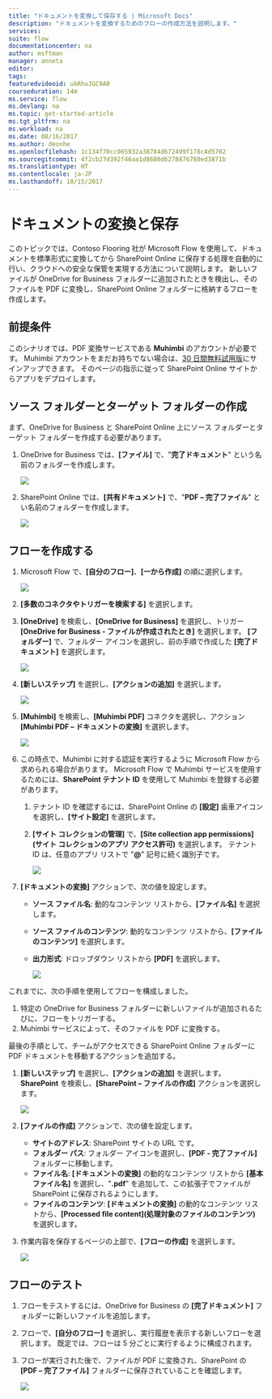 ```yaml
---
title: "ドキュメントを変換して保存する | Microsoft Docs"
description: "ドキュメントを変換するためのフローの作成方法を説明します。"
services: 
suite: flow
documentationcenter: na
author: msftman
manager: anneta
editor: 
tags: 
featuredvideoid: ukRhuJGC9A0
courseduration: 14m
ms.service: flow
ms.devlang: na
ms.topic: get-started-article
ms.tgt_pltfrm: na
ms.workload: na
ms.date: 08/16/2017
ms.author: deonhe
ms.openlocfilehash: 1c134f70cc065932a38784d672499f178c4d5702
ms.sourcegitcommit: 4f2cb27d392f46aa1d8680d6278876780ed3871b
ms.translationtype: HT
ms.contentlocale: ja-JP
ms.lasthandoff: 10/15/2017
---
```

# <a name="convert-and-store-documents"></a>ドキュメントの変換と保存
このトピックでは、Contoso Flooring 社が Microsoft Flow を使用して、ドキュメントを標準形式に変換してから SharePoint Online に保存する処理を自動的に行い、クラウドへの安全な保管を実現する方法について説明します。 新しいファイルが OneDrive for Business フォルダーに追加されたときを検出し、そのファイルを PDF に変換し、SharePoint Online フォルダーに格納するフローを作成します。 

## <a name="prerequisites"></a>前提条件
このシナリオでは、PDF 変換サービスである **Muhimbi** のアカウントが必要です。 Muhimbi アカウントをまだお持ちでない場合は、[30 日間無料試用版](http://www.muhimbi.com/Products/PDF-Converter-for-SharePoint/Products-PDF-Converter-for-SharePoint-Free-Trial.aspx)にサインアップできます。 そのページの指示に従って SharePoint Online サイトからアプリをデプロイします。 

## <a name="create-the-source-and-target-folders"></a>ソース フォルダーとターゲット フォルダーの作成
まず、OneDrive for Business と SharePoint Online 上にソース フォルダーとターゲット フォルダーを作成する必要があります。 

1. OneDrive for Business では、**[ファイル]** で、"**完了ドキュメント**" という名前のフォルダーを作成します。 
   
    ![](./media/learning-create-pdf/onedrive-folder.png)
2. SharePoint Online では、**[共有ドキュメント]** で、"**PDF – 完了ファイル**" とい名前のフォルダーを作成します。 
   
    ![](./media/learning-create-pdf/sharepoint-folder.png)

## <a name="create-the-flow"></a>フローを作成する
1. Microsoft Flow で、**[自分のフロー]**、**[一から作成]** の順に選択します。 
   
    ![](./media/learning-create-pdf/create-blank-flow.png)
2. **[多数のコネクタやトリガーを検索する]** を選択します。
3. **[OneDrive]** を検索し、**[OneDrive for Business]** を選択し、トリガー **[OneDrive for Business - ファイルが作成されたとき]** を選択します。 **[フォルダー]** で、フォルダー アイコンを選択し、前の手順で作成した **[完了ドキュメント]** を選択します。 
   
    ![](./media/learning-create-pdf/onedrive-trigger.png)
4. **[新しいステップ]** を選択し、**[アクションの追加]** を選択します。 
   
    ![](./media/learning-create-pdf/new-action.png)
5. **[Muhimbi]** を検索し、**[Muhimbi PDF]** コネクタを選択し、アクション **[Muhimbi PDF – ドキュメントの変換]** を選択します。
   
    ![](./media/learning-create-pdf/muhimbi-action.png)
6. この時点で、Muhimbi に対する認証を実行するように Microsoft Flow から求められる場合があります。 Microsoft Flow で Muhimbi サービスを使用するためには、**SharePoint テナント ID** を使用して Muhimbi を登録する必要があります。 
   
   1. テナント ID を確認するには、SharePoint Online の **[設定]** 歯車アイコンを選択し、**[サイト設定]** を選択します。
   2. **[サイト コレクションの管理]** で、**[Site collection app permissions]\(サイト コレクションのアプリ アクセス許可\)** を選択します。 テナント ID は、任意のアプリ リストで "**@**" 記号に続く識別子です。 
      
       ![](./media/learning-create-pdf/tenant-id.png)
7. **[ドキュメントの変換]** アクションで、次の値を設定します。
   
   * **ソース ファイル名**: 動的なコンテンツ リストから、**[ファイル名]** を選択します。
   * **ソース ファイルのコンテンツ**: 動的なコンテンツ リストから、**[ファイルのコンテンツ]** を選択します。
   * **出力形式**: ドロップダウン リストから **[PDF]** を選択します。
     
     ![](./media/learning-create-pdf/muhimbi-configuration.png)

これまでに、次の手順を使用してフローを構成しました。 

1. 特定の OneDrive for Business フォルダーに新しいファイルが追加されるたびに、フローをトリガーする。 
2. Muhimbi サービスによって、そのファイルを PDF に変換する。 

最後の手順として、チームがアクセスできる SharePoint Online フォルダーに PDF ドキュメントを移動するアクションを追加する。  

1. **[新しいステップ]** を選択し、**[アクションの追加]** を選択します。  **SharePoint** を検索し、**[SharePoint – ファイルの作成]** アクションを選択します。 
   
    ![](./media/learning-create-pdf/sharepoint-create-file.png)
2. **[ファイルの作成]** アクションで、次の値を設定します。
   
   * **サイトのアドレス**: SharePoint サイトの URL です。  
   * **フォルダー パス**: フォルダー アイコンを選択し、**[PDF - 完了ファイル]** フォルダーに移動します。
   * **ファイル名**: **[ドキュメントの変換]** の動的なコンテンツ リストから **[基本ファイル名]** を選択し、"**.pdf**" を追加して、この拡張子でファイルが SharePoint に保存されるようにします。 
   * **ファイルのコンテンツ**: **[ドキュメントの変換]** の動的なコンテンツ リストから、**[Processed file content]\(処理対象のファイルのコンテンツ\)** を選択します。
3. 作業内容を保存するページの上部で、**[フローの作成]** を選択します。
   
    ![](./media/learning-create-pdf/sharepoint-configure-file.png)

## <a name="test-the-flow"></a>フローのテスト
1. フローをテストするには、OneDrive for Business の **[完了ドキュメント]** フォルダーに新しいファイルを追加します。 
2. フローで、**[自分のフロー]** を選択し、実行履歴を表示する新しいフローを選択します。 既定では、フローは 5 分ごとに実行するように構成されます。 
3. フローが実行された後で、ファイルが PDF に変換され、SharePoint の **[PDF – 完了ファイル]** フォルダーに保存されていることを確認します。 
   
    ![](./media/learning-create-pdf/test-the-flow.png)


